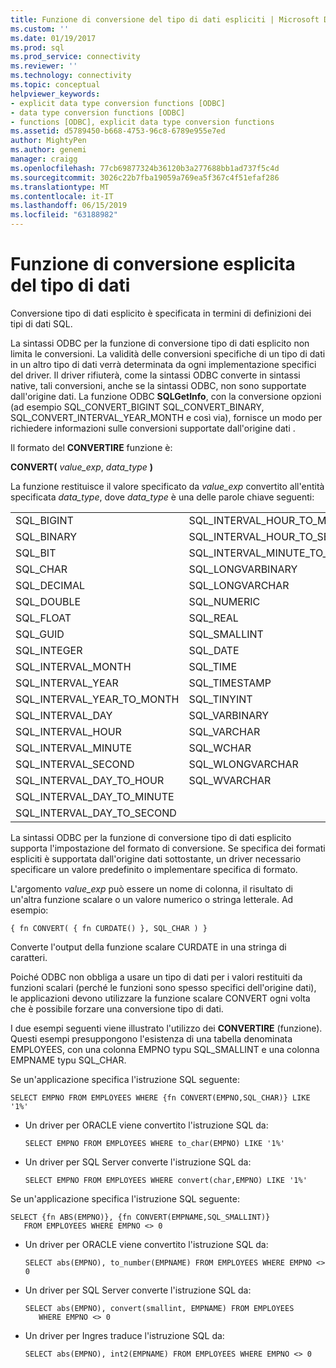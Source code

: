 ```yaml
---
title: Funzione di conversione del tipo di dati espliciti | Microsoft Docs
ms.custom: ''
ms.date: 01/19/2017
ms.prod: sql
ms.prod_service: connectivity
ms.reviewer: ''
ms.technology: connectivity
ms.topic: conceptual
helpviewer_keywords:
- explicit data type conversion functions [ODBC]
- data type conversion functions [ODBC]
- functions [ODBC], explicit data type conversion functions
ms.assetid: d5789450-b668-4753-96c8-6789e955e7ed
author: MightyPen
ms.author: genemi
manager: craigg
ms.openlocfilehash: 77cb69877324b36120b3a277688bb1ad737f5c4d
ms.sourcegitcommit: 3026c22b7fba19059a769ea5f367c4f51efaf286
ms.translationtype: MT
ms.contentlocale: it-IT
ms.lasthandoff: 06/15/2019
ms.locfileid: "63188982"
---
```

# <a name="explicit-data-type-conversion-function"></a>Funzione di conversione esplicita del tipo di dati
Conversione tipo di dati esplicito è specificata in termini di definizioni dei tipi di dati SQL.  
  
 La sintassi ODBC per la funzione di conversione tipo di dati esplicito non limita le conversioni. La validità delle conversioni specifiche di un tipo di dati in un altro tipo di dati verrà determinata da ogni implementazione specifici del driver. Il driver rifiuterà, come la sintassi ODBC converte in sintassi native, tali conversioni, anche se la sintassi ODBC, non sono supportate dall'origine dati. La funzione ODBC **SQLGetInfo**, con la conversione opzioni (ad esempio SQL_CONVERT_BIGINT SQL_CONVERT_BINARY, SQL_CONVERT_INTERVAL_YEAR_MONTH e così via), fornisce un modo per richiedere informazioni sulle conversioni supportate dall'origine dati .  
  
 Il formato del **CONVERTIRE** funzione è:  
  
 **CONVERT(** _value_exp_, _data_type_ **)**  
  
 La funzione restituisce il valore specificato da *value_exp* convertito all'entità specificata *data_type*, dove *data_type* è una delle parole chiave seguenti:  
  
|||  
|-|-|  
|SQL_BIGINT|SQL_INTERVAL_HOUR_TO_MINUTE|  
|SQL_BINARY|SQL_INTERVAL_HOUR_TO_SECOND|  
|SQL_BIT|SQL_INTERVAL_MINUTE_TO_SECOND|  
|SQL_CHAR|SQL_LONGVARBINARY|  
|SQL_DECIMAL|SQL_LONGVARCHAR|  
|SQL_DOUBLE|SQL_NUMERIC|  
|SQL_FLOAT|SQL_REAL|  
|SQL_GUID|SQL_SMALLINT|  
|SQL_INTEGER|SQL_DATE|  
|SQL_INTERVAL_MONTH|SQL_TIME|  
|SQL_INTERVAL_YEAR|SQL_TIMESTAMP|  
|SQL_INTERVAL_YEAR_TO_MONTH|SQL_TINYINT|  
|SQL_INTERVAL_DAY|SQL_VARBINARY|  
|SQL_INTERVAL_HOUR|SQL_VARCHAR|  
|SQL_INTERVAL_MINUTE|SQL_WCHAR|  
|SQL_INTERVAL_SECOND|SQL_WLONGVARCHAR|  
|SQL_INTERVAL_DAY_TO_HOUR|SQL_WVARCHAR|  
|SQL_INTERVAL_DAY_TO_MINUTE||  
|SQL_INTERVAL_DAY_TO_SECOND||  
  
 La sintassi ODBC per la funzione di conversione tipo di dati esplicito supporta l'impostazione del formato di conversione. Se specifica dei formati espliciti è supportata dall'origine dati sottostante, un driver necessario specificare un valore predefinito o implementare specifica di formato.  
  
 L'argomento *value_exp* può essere un nome di colonna, il risultato di un'altra funzione scalare o un valore numerico o stringa letterale. Ad esempio:  
  
```  
{ fn CONVERT( { fn CURDATE() }, SQL_CHAR ) }  
```  
  
 Converte l'output della funzione scalare CURDATE in una stringa di caratteri.  
  
 Poiché ODBC non obbliga a usare un tipo di dati per i valori restituiti da funzioni scalari (perché le funzioni sono spesso specifici dell'origine dati), le applicazioni devono utilizzare la funzione scalare CONVERT ogni volta che è possibile forzare una conversione tipo di dati.  
  
 I due esempi seguenti viene illustrato l'utilizzo dei **CONVERTIRE** (funzione). Questi esempi presuppongono l'esistenza di una tabella denominata EMPLOYEES, con una colonna EMPNO typu SQL_SMALLINT e una colonna EMPNAME typu SQL_CHAR.  
  
 Se un'applicazione specifica l'istruzione SQL seguente:  
  
```  
SELECT EMPNO FROM EMPLOYEES WHERE {fn CONVERT(EMPNO,SQL_CHAR)} LIKE '1%'  
```  
  
-   Un driver per ORACLE viene convertito l'istruzione SQL da:  
  
    ```  
    SELECT EMPNO FROM EMPLOYEES WHERE to_char(EMPNO) LIKE '1%'  
    ```  
  
-   Un driver per SQL Server converte l'istruzione SQL da:  
  
    ```  
    SELECT EMPNO FROM EMPLOYEES WHERE convert(char,EMPNO) LIKE '1%'  
    ```  
  
 Se un'applicazione specifica l'istruzione SQL seguente:  
  
```  
SELECT {fn ABS(EMPNO)}, {fn CONVERT(EMPNAME,SQL_SMALLINT)}  
   FROM EMPLOYEES WHERE EMPNO <> 0  
```  
  
-   Un driver per ORACLE viene convertito l'istruzione SQL da:  
  
    ```  
    SELECT abs(EMPNO), to_number(EMPNAME) FROM EMPLOYEES WHERE EMPNO <> 0  
    ```  
  
-   Un driver per SQL Server converte l'istruzione SQL da:  
  
    ```  
    SELECT abs(EMPNO), convert(smallint, EMPNAME) FROM EMPLOYEES  
       WHERE EMPNO <> 0  
    ```  
  
-   Un driver per Ingres traduce l'istruzione SQL da:  
  
    ```  
    SELECT abs(EMPNO), int2(EMPNAME) FROM EMPLOYEES WHERE EMPNO <> 0  
    ```
